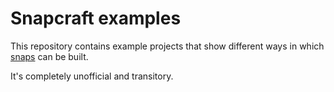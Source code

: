 # Snapcraft examples

This repository contains example projects that show different ways in which
[snaps](https://snapcraft.io/docs) can be built.

It's completely unofficial and transitory.

